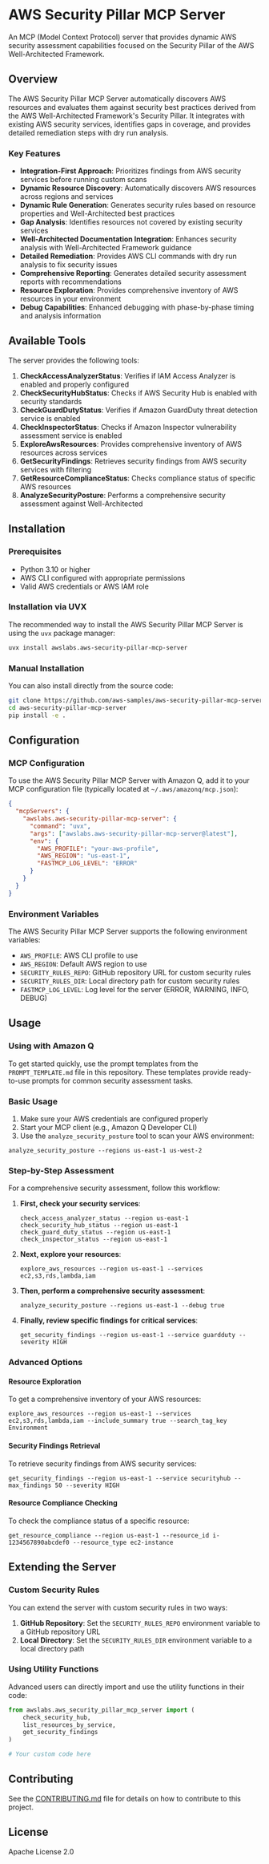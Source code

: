 # AWS Security Pillar MCP Server

An MCP (Model Context Protocol) server that provides dynamic AWS security assessment capabilities focused on the Security Pillar of the AWS Well-Architected Framework.

## Overview

The AWS Security Pillar MCP Server automatically discovers AWS resources and evaluates them against security best practices derived from the AWS Well-Architected Framework's Security Pillar. It integrates with existing AWS security services, identifies gaps in coverage, and provides detailed remediation steps with dry run analysis.

### Key Features

- **Integration-First Approach**: Prioritizes findings from AWS security services before running custom scans
- **Dynamic Resource Discovery**: Automatically discovers AWS resources across regions and services
- **Dynamic Rule Generation**: Generates security rules based on resource properties and Well-Architected best practices
- **Gap Analysis**: Identifies resources not covered by existing security services
- **Well-Architected Documentation Integration**: Enhances security analysis with Well-Architected Framework guidance
- **Detailed Remediation**: Provides AWS CLI commands with dry run analysis to fix security issues
- **Comprehensive Reporting**: Generates detailed security assessment reports with recommendations
- **Resource Exploration**: Provides comprehensive inventory of AWS resources in your environment
- **Debug Capabilities**: Enhanced debugging with phase-by-phase timing and analysis information

## Available Tools

The server provides the following tools:

1. **CheckAccessAnalyzerStatus**: Verifies if IAM Access Analyzer is enabled and properly configured
2. **CheckSecurityHubStatus**: Checks if AWS Security Hub is enabled with security standards
3. **CheckGuardDutyStatus**: Verifies if Amazon GuardDuty threat detection service is enabled
4. **CheckInspectorStatus**: Checks if Amazon Inspector vulnerability assessment service is enabled
5. **ExploreAwsResources**: Provides comprehensive inventory of AWS resources across services
6. **GetSecurityFindings**: Retrieves security findings from AWS security services with filtering
7. **GetResourceComplianceStatus**: Checks compliance status of specific AWS resources
8. **AnalyzeSecurityPosture**: Performs a comprehensive security assessment against Well-Architected

## Installation

### Prerequisites

- Python 3.10 or higher
- AWS CLI configured with appropriate permissions
- Valid AWS credentials or AWS IAM role

### Installation via UVX

The recommended way to install the AWS Security Pillar MCP Server is using the `uvx` package manager:

```bash
uvx install awslabs.aws-security-pillar-mcp-server
```

### Manual Installation

You can also install directly from the source code:

```bash
git clone https://github.com/aws-samples/aws-security-pillar-mcp-server.git
cd aws-security-pillar-mcp-server
pip install -e .
```

## Configuration

### MCP Configuration

To use the AWS Security Pillar MCP Server with Amazon Q, add it to your MCP configuration file (typically located at `~/.aws/amazonq/mcp.json`):

```json
{
  "mcpServers": {
    "awslabs.aws-security-pillar-mcp-server": {
      "command": "uvx",
      "args": ["awslabs.aws-security-pillar-mcp-server@latest"],
      "env": {
        "AWS_PROFILE": "your-aws-profile",
        "AWS_REGION": "us-east-1",
        "FASTMCP_LOG_LEVEL": "ERROR"
      }
    }
  }
}
```

### Environment Variables

The AWS Security Pillar MCP Server supports the following environment variables:

- `AWS_PROFILE`: AWS CLI profile to use
- `AWS_REGION`: Default AWS region to use
- `SECURITY_RULES_REPO`: GitHub repository URL for custom security rules
- `SECURITY_RULES_DIR`: Local directory path for custom security rules
- `FASTMCP_LOG_LEVEL`: Log level for the server (ERROR, WARNING, INFO, DEBUG)

## Usage

### Using with Amazon Q

To get started quickly, use the prompt templates from the `PROMPT_TEMPLATE.md` file in this repository. These templates provide ready-to-use prompts for common security assessment tasks.

### Basic Usage

1. Make sure your AWS credentials are configured properly
2. Start your MCP client (e.g., Amazon Q Developer CLI)
3. Use the `analyze_security_posture` tool to scan your AWS environment:

```
analyze_security_posture --regions us-east-1 us-west-2
```

### Step-by-Step Assessment

For a comprehensive security assessment, follow this workflow:

1. **First, check your security services**:
   ```
   check_access_analyzer_status --region us-east-1
   check_security_hub_status --region us-east-1
   check_guard_duty_status --region us-east-1
   check_inspector_status --region us-east-1
   ```

2. **Next, explore your resources**:
   ```
   explore_aws_resources --region us-east-1 --services ec2,s3,rds,lambda,iam
   ```

3. **Then, perform a comprehensive security assessment**:
   ```
   analyze_security_posture --regions us-east-1 --debug true
   ```

4. **Finally, review specific findings for critical services**:
   ```
   get_security_findings --region us-east-1 --service guardduty --severity HIGH
   ```

### Advanced Options

#### Resource Exploration

To get a comprehensive inventory of your AWS resources:

```
explore_aws_resources --region us-east-1 --services ec2,s3,rds,lambda,iam --include_summary true --search_tag_key Environment
```

#### Security Findings Retrieval

To retrieve security findings from AWS security services:

```
get_security_findings --region us-east-1 --service securityhub --max_findings 50 --severity HIGH
```

#### Resource Compliance Checking

To check the compliance status of a specific resource:

```
get_resource_compliance --region us-east-1 --resource_id i-1234567890abcdef0 --resource_type ec2-instance
```

## Extending the Server

### Custom Security Rules

You can extend the server with custom security rules in two ways:

1. **GitHub Repository**: Set the `SECURITY_RULES_REPO` environment variable to a GitHub repository URL
2. **Local Directory**: Set the `SECURITY_RULES_DIR` environment variable to a local directory path

### Using Utility Functions

Advanced users can directly import and use the utility functions in their code:

```python
from awslabs.aws_security_pillar_mcp_server import (
    check_security_hub,
    list_resources_by_service,
    get_security_findings
)

# Your custom code here
```

## Contributing

See the [CONTRIBUTING.md](CONTRIBUTING.md) file for details on how to contribute to this project.

## License

Apache License 2.0
